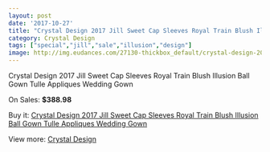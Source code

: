 ```yaml
---
layout: post
date: '2017-10-27'
title: "Crystal Design 2017 Jill Sweet Cap Sleeves Royal Train Blush Illusion Ball Gown Tulle Appliques Wedding Gown"
category: Crystal Design 
tags: ["special","jill","sale","illusion","design"]
image: http://img.eudances.com/27130-thickbox_default/crystal-design-2017-jill-sweet-cap-sleeves-royal-train-blush-illusion-ball-gown-tulle-appliques-wedding-gown.jpg
---
```

Crystal Design 2017 Jill Sweet Cap Sleeves Royal Train Blush Illusion Ball Gown Tulle Appliques Wedding Gown

On Sales: **$388.98**
<a href="https://www.eudances.com/en/crystal-design/9095-crystal-design-2017-jill-sweet-cap-sleeves-royal-train-blush-illusion-ball-gown-tulle-appliques-wedding-gown.html"><amp-img layout="responsive" width="600" height="600" src="//img.eudances.com/27130-thickbox_default/crystal-design-2017-jill-sweet-cap-sleeves-royal-train-blush-illusion-ball-gown-tulle-appliques-wedding-gown.jpg" alt="Crystal Design 2017 Jill Sweet Cap Sleeves Royal Train Blush Illusion Ball Gown Tulle Appliques Wedding Gown 0" /></a>
<a href="https://www.eudances.com/en/crystal-design/9095-crystal-design-2017-jill-sweet-cap-sleeves-royal-train-blush-illusion-ball-gown-tulle-appliques-wedding-gown.html"><amp-img layout="responsive" width="600" height="600" src="//img.eudances.com/27136-thickbox_default/crystal-design-2017-jill-sweet-cap-sleeves-royal-train-blush-illusion-ball-gown-tulle-appliques-wedding-gown.jpg" alt="Crystal Design 2017 Jill Sweet Cap Sleeves Royal Train Blush Illusion Ball Gown Tulle Appliques Wedding Gown 1" /></a>
<a href="https://www.eudances.com/en/crystal-design/9095-crystal-design-2017-jill-sweet-cap-sleeves-royal-train-blush-illusion-ball-gown-tulle-appliques-wedding-gown.html"><amp-img layout="responsive" width="600" height="600" src="//img.eudances.com/27135-thickbox_default/crystal-design-2017-jill-sweet-cap-sleeves-royal-train-blush-illusion-ball-gown-tulle-appliques-wedding-gown.jpg" alt="Crystal Design 2017 Jill Sweet Cap Sleeves Royal Train Blush Illusion Ball Gown Tulle Appliques Wedding Gown 2" /></a>
<a href="https://www.eudances.com/en/crystal-design/9095-crystal-design-2017-jill-sweet-cap-sleeves-royal-train-blush-illusion-ball-gown-tulle-appliques-wedding-gown.html"><amp-img layout="responsive" width="600" height="600" src="//img.eudances.com/27134-thickbox_default/crystal-design-2017-jill-sweet-cap-sleeves-royal-train-blush-illusion-ball-gown-tulle-appliques-wedding-gown.jpg" alt="Crystal Design 2017 Jill Sweet Cap Sleeves Royal Train Blush Illusion Ball Gown Tulle Appliques Wedding Gown 3" /></a>
<a href="https://www.eudances.com/en/crystal-design/9095-crystal-design-2017-jill-sweet-cap-sleeves-royal-train-blush-illusion-ball-gown-tulle-appliques-wedding-gown.html"><amp-img layout="responsive" width="600" height="600" src="//img.eudances.com/27133-thickbox_default/crystal-design-2017-jill-sweet-cap-sleeves-royal-train-blush-illusion-ball-gown-tulle-appliques-wedding-gown.jpg" alt="Crystal Design 2017 Jill Sweet Cap Sleeves Royal Train Blush Illusion Ball Gown Tulle Appliques Wedding Gown 4" /></a>
<a href="https://www.eudances.com/en/crystal-design/9095-crystal-design-2017-jill-sweet-cap-sleeves-royal-train-blush-illusion-ball-gown-tulle-appliques-wedding-gown.html"><amp-img layout="responsive" width="600" height="600" src="//img.eudances.com/27132-thickbox_default/crystal-design-2017-jill-sweet-cap-sleeves-royal-train-blush-illusion-ball-gown-tulle-appliques-wedding-gown.jpg" alt="Crystal Design 2017 Jill Sweet Cap Sleeves Royal Train Blush Illusion Ball Gown Tulle Appliques Wedding Gown 5" /></a>
<a href="https://www.eudances.com/en/crystal-design/9095-crystal-design-2017-jill-sweet-cap-sleeves-royal-train-blush-illusion-ball-gown-tulle-appliques-wedding-gown.html"><amp-img layout="responsive" width="600" height="600" src="//img.eudances.com/27131-thickbox_default/crystal-design-2017-jill-sweet-cap-sleeves-royal-train-blush-illusion-ball-gown-tulle-appliques-wedding-gown.jpg" alt="Crystal Design 2017 Jill Sweet Cap Sleeves Royal Train Blush Illusion Ball Gown Tulle Appliques Wedding Gown 6" /></a>

Buy it: [Crystal Design 2017 Jill Sweet Cap Sleeves Royal Train Blush Illusion Ball Gown Tulle Appliques Wedding Gown](https://www.eudances.com/en/crystal-design/9095-crystal-design-2017-jill-sweet-cap-sleeves-royal-train-blush-illusion-ball-gown-tulle-appliques-wedding-gown.html "Crystal Design 2017 Jill Sweet Cap Sleeves Royal Train Blush Illusion Ball Gown Tulle Appliques Wedding Gown")

View more: [Crystal Design ](https://www.eudances.com/en/134-crystal-design "Crystal Design ")